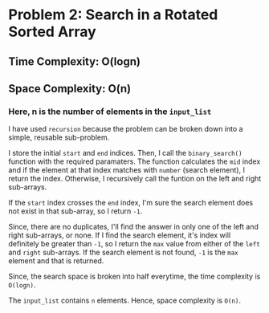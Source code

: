 # Problem 2: Search in a Rotated Sorted Array

## Time Complexity: O(logn)
## Space Complexity: O(n)

### Here, n is the number of elements in the `input_list`

I have used `recursion` because the problem can be broken down into a simple, reusable sub-problem.

I store the initial `start` and `end` indices. Then, I call the `binary_search()` function with the required paramaters. The function calculates the `mid` index and if the element at that index matches with `number` (search element), I return the index. Otherwise, I recursively call the funtion on the left and right sub-arrays.

If the `start` index crosses the `end` index, I'm sure the search element does not exist in that sub-array, so I return `-1`.

Since, there are no duplicates, I'll find the answer in only one of the left and right sub-arrays, or none. If I find the search element, it's index will definitely be greater than `-1`, so I return the `max` value from either of the `left` and `right` sub-arrays. If the search element is not found, `-1` is the `max` element and that is returned.

Since, the search space is broken into half everytime, the time complexity is `O(logn)`.

The `input_list` contains `n` elements. Hence, space complexity is `O(n)`.
